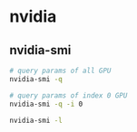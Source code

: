 # nvidia

## nvidia-smi

```bash
# query params of all GPU
nvidia-smi -q

# query params of index 0 GPU
nvidia-smi -q -i 0

nvidia-smi -l
```
